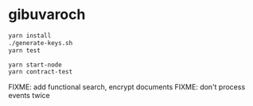 # gibuvaroch

```bash
yarn install
./generate-keys.sh
yarn test
```

```bash
yarn start-node
yarn contract-test
```

FIXME: add functional search, encrypt documents
FIXME: don't process events twice
